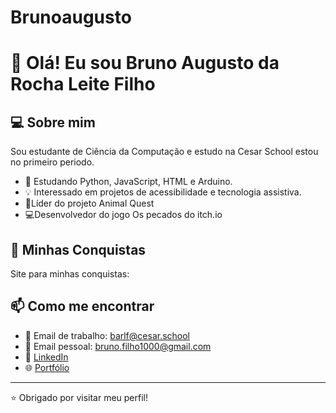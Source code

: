 # Brunoaugusto

# 👋 Olá! Eu sou Bruno Augusto da Rocha Leite Filho

## 💻 Sobre mim
Sou estudante de Ciência da Computação e estudo na Cesar School estou no primeiro periodo.

- 📖 Estudando Python, JavaScript, HTML e Arduino.
- 💡 Interessado em projetos de acessibilidade e tecnologia assistiva.
- 🥇Líder do projeto Animal Quest
- 💻Desenvolvedor do jogo Os pecados do itch.io

## 🚀 Minhas Conquistas

Site para minhas conquistas:




## 📫 Como me encontrar
- 📧 Email de trabalho: barlf@cesar.school
- 📧 Email pessoal: bruno.filho1000@gmail.com
- 💼 [LinkedIn](https://www.linkedin.com/in/bruno-augusto-376946355/)
- 🌐 [Portfólio](https://seuportfolio.com)

---

⭐️ Obrigado por visitar meu perfil!
